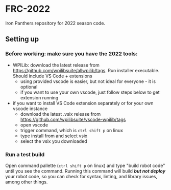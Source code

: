 # FRC-2022

Iron Panthers repository for 2022 season code.

## Setting up

### Before working: make sure you have the 2022 tools:
- WPILib: download the latest release from https://github.com/wpilibsuite/allwpilib/tags. Run installer executable. Should include VS Code + extensions
  - using provided vscode is easier, but not ideal for everyone - it is optional
  - if you want to use your own vscode, just follow steps below to get extension running
- if you want to install VS Code extension separately or for your own vscode instance
  - download the latest .vsix release from https://github.com/wpilibsuite/vscode-wpilib/tags
  - open vscode
  - trigger command, which is ``ctrl shift p`` on linux
  - type install from and select vsix
  - select the vsix you downloaded
### Run a test build
Open command pallette (``ctrl shift p`` on linux) and type "build robot code" until you see the command. Running this command will build ***but not deploy*** your robot code, so you can check for syntax, linting, and library issues, among other things.
